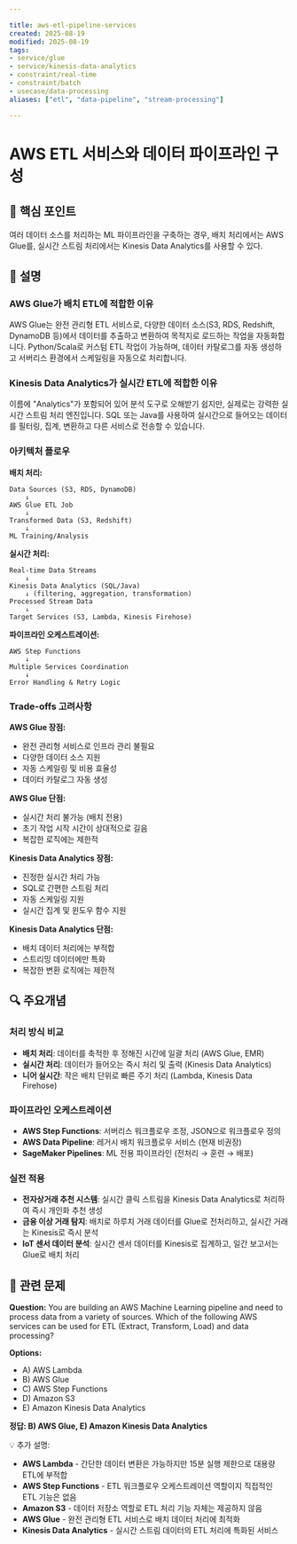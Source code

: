 ```yaml
---

title: aws-etl-pipeline-services
created: 2025-08-19
modified: 2025-08-19
tags:
- service/glue
- service/kinesis-data-analytics
- constraint/real-time
- constraint/batch
- usecase/data-processing
aliases: ["etl", "data-pipeline", "stream-processing"]

---
```


# AWS ETL 서비스와 데이터 파이프라인 구성

## 🎯 핵심 포인트

여러 데이터 소스를 처리하는 ML 파이프라인을 구축하는 경우, 배치 처리에서는 AWS Glue를, 실시간 스트림 처리에서는 Kinesis Data Analytics를 사용할 수 있다.

## 📝 설명

### AWS Glue가 배치 ETL에 적합한 이유

AWS Glue는 완전 관리형 ETL 서비스로, 다양한 데이터 소스(S3, RDS, Redshift, DynamoDB 등)에서 데이터를 추출하고 변환하여 목적지로 로드하는 작업을 자동화합니다. Python/Scala로 커스텀 ETL 작업이 가능하며, 데이터 카탈로그를 자동 생성하고 서버리스 환경에서 스케일링을 자동으로 처리합니다.

### Kinesis Data Analytics가 실시간 ETL에 적합한 이유

이름에 "Analytics"가 포함되어 있어 분석 도구로 오해받기 쉽지만, 실제로는 강력한 실시간 스트림 처리 엔진입니다. SQL 또는 Java를 사용하여 실시간으로 들어오는 데이터를 필터링, 집계, 변환하고 다른 서비스로 전송할 수 있습니다.

### 아키텍처 플로우

**배치 처리:**
```
Data Sources (S3, RDS, DynamoDB)
    ↓
AWS Glue ETL Job
    ↓
Transformed Data (S3, Redshift)
    ↓
ML Training/Analysis
```

**실시간 처리:**
```
Real-time Data Streams
    ↓
Kinesis Data Analytics (SQL/Java)
    ↓ (filtering, aggregation, transformation)
Processed Stream Data
    ↓
Target Services (S3, Lambda, Kinesis Firehose)
```

**파이프라인 오케스트레이션:**
```
AWS Step Functions
    ↓
Multiple Services Coordination
    ↓
Error Handling & Retry Logic
```

### Trade-offs 고려사항

**AWS Glue 장점:**
- 완전 관리형 서비스로 인프라 관리 불필요
- 다양한 데이터 소스 지원
- 자동 스케일링 및 비용 효율성
- 데이터 카탈로그 자동 생성

**AWS Glue 단점:**
- 실시간 처리 불가능 (배치 전용)
- 초기 작업 시작 시간이 상대적으로 길음
- 복잡한 로직에는 제한적

**Kinesis Data Analytics 장점:**
- 진정한 실시간 처리 가능
- SQL로 간편한 스트림 처리
- 자동 스케일링 지원
- 실시간 집계 및 윈도우 함수 지원

**Kinesis Data Analytics 단점:**
- 배치 데이터 처리에는 부적합
- 스트리밍 데이터에만 특화
- 복잡한 변환 로직에는 제한적

## 🔍 주요개념

### 처리 방식 비교

- **배치 처리**: 데이터를 축적한 후 정해진 시간에 일괄 처리 (AWS Glue, EMR)
- **실시간 처리**: 데이터가 들어오는 즉시 처리 및 출력 (Kinesis Data Analytics)
- **니어 실시간**: 작은 배치 단위로 빠른 주기 처리 (Lambda, Kinesis Data Firehose)

### 파이프라인 오케스트레이션

- **AWS Step Functions**: 서버리스 워크플로우 조정, JSON으로 워크플로우 정의
- **AWS Data Pipeline**: 레거시 배치 워크플로우 서비스 (현재 비권장)
- **SageMaker Pipelines**: ML 전용 파이프라인 (전처리 → 훈련 → 배포)

### 실전 적용

- **전자상거래 추천 시스템**: 실시간 클릭 스트림을 Kinesis Data Analytics로 처리하여 즉시 개인화 추천 생성
- **금융 이상 거래 탐지**: 배치로 하루치 거래 데이터를 Glue로 전처리하고, 실시간 거래는 Kinesis로 즉시 분석
- **IoT 센서 데이터 분석**: 실시간 센서 데이터를 Kinesis로 집계하고, 일간 보고서는 Glue로 배치 처리

## 📝 관련 문제

**Question:** You are building an AWS Machine Learning pipeline and need to process data from a variety of sources. Which of the following AWS services can be used for ETL (Extract, Transform, Load) and data processing?

**Options:**

- A) AWS Lambda
- B) AWS Glue  
- C) AWS Step Functions
- D) Amazon S3
- E) Amazon Kinesis Data Analytics

**정답: B) AWS Glue, E) Amazon Kinesis Data Analytics**

💡 추가 설명:

- **AWS Lambda** - 간단한 데이터 변환은 가능하지만 15분 실행 제한으로 대용량 ETL에 부적합
- **AWS Step Functions** - ETL 워크플로우 오케스트레이션 역할이지 직접적인 ETL 기능은 없음
- **Amazon S3** - 데이터 저장소 역할로 ETL 처리 기능 자체는 제공하지 않음
- **AWS Glue** - 완전 관리형 ETL 서비스로 배치 데이터 처리에 최적화
- **Kinesis Data Analytics** - 실시간 스트림 데이터의 ETL 처리에 특화된 서비스
